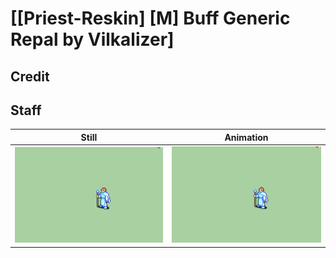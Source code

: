 # [\[Priest-Reskin\] \[M\] Buff Generic Repal by Vilkalizer]

## Credit



## Staff

| Still | Animation |
| :---: | :-------: |
| ![Staff still](./Staff_000.png) | ![Staff animation](./Staff.gif) |

